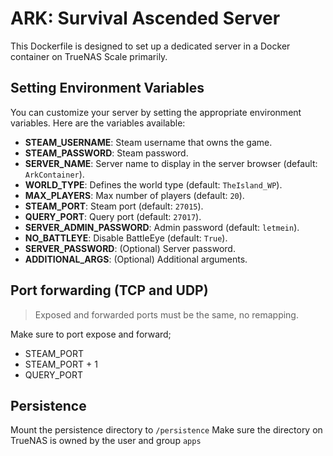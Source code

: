# ARK: Survival Ascended Server

This Dockerfile is designed to set up a dedicated server in a Docker container on TrueNAS Scale primarily.

## Setting Environment Variables

You can customize your server by setting the appropriate environment variables. Here are the variables available:

- **STEAM_USERNAME**: Steam username that owns the game.
- **STEAM_PASSWORD**: Steam password.
- **SERVER_NAME**: Server name to display in the server browser (default: `ArkContainer`).
- **WORLD_TYPE**: Defines the world type (default: `TheIsland_WP`).
- **MAX_PLAYERS**: Max number of players (default: `20`).
- **STEAM_PORT**: Steam port (default: `27015`).
- **QUERY_PORT**: Query port (default: `27017`).
- **SERVER_ADMIN_PASSWORD**: Admin password (default: `letmein`).
- **NO_BATTLEYE**: Disable BattleEye (default: `True`).
- **SERVER_PASSWORD**: (Optional) Server password.
- **ADDITIONAL_ARGS**: (Optional) Additional arguments.

## Port forwarding (TCP and UDP)

> Exposed and forwarded ports must be the same, no remapping.

Make sure to port expose and forward;
- STEAM_PORT
- STEAM_PORT + 1
- QUERY_PORT

## Persistence

Mount the persistence directory to `/persistence`
Make sure the directory on TrueNAS is owned by the user and group `apps`
